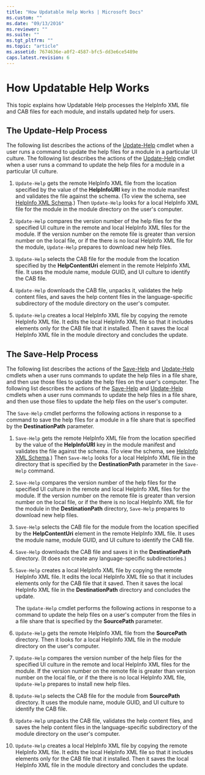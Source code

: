 ```yaml
---
title: "How Updatable Help Works | Microsoft Docs"
ms.custom: ""
ms.date: "09/13/2016"
ms.reviewer: ""
ms.suite: ""
ms.tgt_pltfrm: ""
ms.topic: "article"
ms.assetid: 7674636e-a0f2-4587-bfc5-dd3e6ce5489e
caps.latest.revision: 6
---
```

# How Updatable Help Works

This topic explains how Updatable Help processes the HelpInfo XML file and CAB files for each module, and installs updated help for users.

## The Update-Help Process

The following list describes the actions of the [Update-Help](/powershell/module/Microsoft.PowerShell.Core/Update-Help) cmdlet when a user runs a command to update the help files for a module in a particular UI culture.
The following list describes the actions of the [Update-Help](/powershell/module/Microsoft.PowerShell.Core/Update-Help) cmdlet when a user runs a command to update the help files for a module in a particular UI culture.

1. `Update-Help` gets the remote HelpInfo XML file from the location specified by the value of the **HelpInfoURI** key in the module manifest and validates the file against the schema. (To view the schema, see [HelpInfo XML Schema](./helpinfo-xml-schema.md).) Then `Update-Help` looks for a local HelpInfo XML file for the module in the module directory on the user's computer.

2. `Update-Help` compares the version number of the help files for the specified UI culture in the remote and local HelpInfo XML files for the module. If the version number on the remote file is greater than version number on the local file, or if the there is no local HelpInfo XML file for the module, `Update-Help` prepares to download new help files.

3. `Update-Help` selects the CAB file for the module from the location specified by the **HelpContentUri** element in the remote HelpInfo XML file. It uses the module name, module GUID, and UI culture to identify the CAB file.

4. `Update-Help` downloads the CAB file, unpacks it, validates the help content files, and saves the help content files in the language-specific subdirectory of the module directory on the user's computer.

5. `Update-Help` creates a local HelpInfo XML file by copying the remote HelpInfo XML file. It edits the local HelpInfo XML file so that it includes elements only for the CAB file that it installed. Then it saves the local HelpInfo XML file in the module directory and concludes the update.

## The Save-Help Process

The following list describes the actions of the [Save-Help](/powershell/module/Microsoft.PowerShell.Core/Save-Help) and [Update-Help](/powershell/module/Microsoft.PowerShell.Core/Update-Help) cmdlets when a user runs commands to update the help files in a file share, and then use those files to update the help files on the user's computer.
The following list describes the actions of the [Save-Help](/powershell/module/Microsoft.PowerShell.Core/Save-Help) and [Update-Help](/powershell/module/Microsoft.PowerShell.Core/Update-Help) cmdlets when a user runs commands to update the help files in a file share, and then use those files to update the help files on the user's computer.

The `Save-Help` cmdlet performs the following actions in response to a command to save the help files for a module in a file share that is specified by the **DestinationPath** parameter.

1. `Save-Help` gets  the remote HelpInfo XML file from the location specified by the value of the **HelpInfoURI** key in the module manifest and validates the file against the schema. (To view the schema, see [HelpInfo XML Schema](./helpinfo-xml-schema.md).) Then `Save-Help` looks for a local HelpInfo XML file in the directory that is specified by the **DestinationPath** parameter in the `Save-Help` command.

2. `Save-Help` compares the version number of the help files for the specified UI culture in the remote and local HelpInfo XML files for the module. If the version number on the remote file is greater than version number on the local file, or if the there is no local HelpInfo XML file for the module in the **DestinationPath** directory, `Save-Help` prepares to download new help files.

3. `Save-Help` selects the CAB file for the module from the location specified by the **HelpContentUri** element in the remote HelpInfo XML file. It uses the module name, module GUID, and UI culture to identify the CAB file.

4. `Save-Help` downloads the CAB file and saves it in the **DestinationPath** directory. (It does not create any language-specific subdirectories.)

5. `Save-Help` creates a local HelpInfo XML file by copying the remote HelpInfo XML file. It edits the local HelpInfo XML file so that it includes elements only for the CAB file that it saved. Then it saves the local HelpInfo XML file in the  **DestinationPath** directory and concludes the update.

   The `Update-Help` cmdlet performs the following actions in response to a command to update the help files on a user's computer from the files in a file share that is specified by the **SourcePath** parameter.

1. `Update-Help` gets the remote HelpInfo XML file from the **SourcePath** directory. Then it looks for a local HelpInfo XML file in the module directory on the user's computer.

2. `Update-Help` compares the version number of the help files for the specified UI culture in the remote and local HelpInfo XML files for the module. If the version number on the remote file is greater than version number on the local file, or if the there is no local HelpInfo XML file, `Update-Help` prepares to install new help files.

3. `Update-Help` selects the CAB file for the module from **SourcePath** directory. It uses the module name, module GUID, and UI culture to identify the CAB file.

4. `Update-Help` unpacks the CAB file, validates the help content files, and saves the help content files in the language-specific subdirectory of the module directory on the user's computer.

5. `Update-Help` creates a local HelpInfo XML file by copying the remote HelpInfo XML file. It edits the local HelpInfo XML file so that it includes elements only for the CAB file that it installed. Then it saves the local HelpInfo XML file in the module directory and concludes the update.